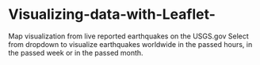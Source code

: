# Visualizing-data-with-Leaflet-

Map visualization from live reported earthquakes on the USGS.gov
Select from dropdown to visualize earthquakes worldwide in the passed hours, in the passed week or in the passed month. 

